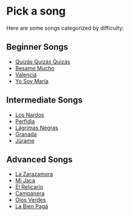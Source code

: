 # Pick a song

Here are some songs categorized by difficulty:

## Beginner Songs

- [Quizás Quizás Quizás](quizas)
- [Besame Mucho](besame)
- [Valencia](valencia)
- [Yo Soy María](maria)

## Intermediate Songs
- [Los Nardos](nardos)
- [Perfidia](perfidia)
- [Lágrimas Negras](lagrimas)
- [Granada](granada)
- [Júrame](jurame)

## Advanced Songs

- [La Zarazamora](zarzamora)
- [Mi Jaca](mijaca)
- [El Relicario](elrelicario)
- [Campanera](campanera)
- [Ojos Verdes](ojosverdes)
- [La Bien Pagá](labienpaga)
<!-- Add links to other songs or categories as needed -->
